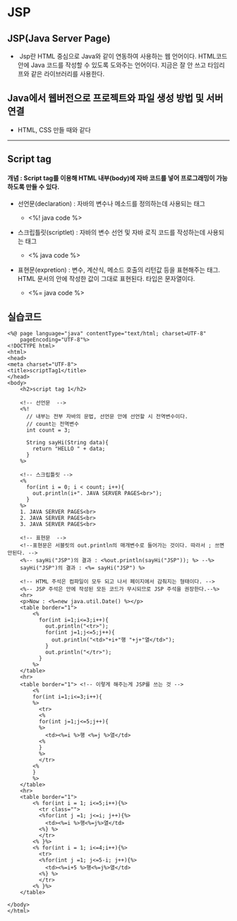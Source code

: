 # JSP

## JSP(Java Server Page)
- &nbsp;Jsp란 HTML 중심으로 Java와 같이 연동하여 사용하는 웹 언어이다.
HTML코드 안에 Java 코드를 작성할 수 있도록 도와주는 언어이다.
지금은 잘 안 쓰고 타임리프와 같은 라이브러리를 사용한다.

## Java에서 웹버전으로 프로젝트와 파일 생성 방법 및 서버 연결
- HTML, CSS 만들 때와 같다

-----------------------------------------
## Script tag
#### 개념 : Script tag를 이용해 HTML 내부(body)에 자바 코드를 넣어 프로그래밍이 가능하도록 만들 수 있다.
- 선언문(declaration) : 자바의 변수나 메소드를 정의하는데 사용되는 태그
  - <%! java code %>

- 스크립틀릿(scriptlet) : 자바의 변수 선언 및 자바 로직 코드를 작성하는데 사용되는 태그
  - <% java code %>

- 표현문(expretion) : 변수, 계산식, 메소드 호출의 리턴값 등을 표현해주는 태그. HTML 문서의 안에 작성한 값이 그대로 표현된다. 타입은 문자열이다.
  - <%= java code %>



## 실습코드

    <%@ page language="java" contentType="text/html; charset=UTF-8"
        pageEncoding="UTF-8"%>
    <!DOCTYPE html>
    <html>
    <head>
    <meta charset="UTF-8">
    <title>scriptTag1</title>
    </head>
    <body>
        <h2>script tag 1</h2>

        <!-- 선언문  -->
        <%! 
          // 내부는 전부 자바의 문법, 선언문 안에 선언할 시 전역변수이다.
          // count는 전역변수
          int count = 3;

          String sayHi(String data){
            return "HELLO " + data;
          }
        %>

        <!-- 스크립틀릿 -->
        <%
          for(int i = 0; i < count; i++){
            out.println(i+". JAVA SERVER PAGES<br>");
          }
        %>
        1. JAVA SERVER PAGES<br>
        2. JAVA SERVER PAGES<br>
        3. JAVA SERVER PAGES<br>

        <!-- 표현문  -->
        <!--표현문은 서블릿의 out.println의 매개변수로 들어가는 것이다. 따라서 ; 쓰면 안된다. -->
        <%-- sayHi("JSP")의 결과 : <%out.println(sayHi("JSP")); %> --%>
        sayHi("JSP")의 결과 : <%= sayHi("JSP") %> 

        <!-- HTML 주석은 컴파일이 모두 되고 나서 페이지에서 감춰지는 형태이다. -->
        <%-- JSP 주석은 안에 작성된 모든 코드가 무시되므로 JSP 주석을 권장한다.--%>
        <hr>
        <p>Now : <%=new java.util.Date() %></p>
        <table border="1">
            <%
              for(int i=1;i<=3;i++){
                out.println("<tr>");
                for(int j=1;j<=5;j++){
                  out.println("<td>"+i+"행 "+j+"열</td>");
                }
                out.println("</tr>");
              }
            %>
        </table>
        <hr>
        <table border="1"> <!-- 이렇게 해주는게 JSP를 쓰는 것 -->
            <%
            for(int i=1;i<=3;i++){
            %>
              <tr>
              <%
              for(int j=1;j<=5;j++){
              %>
                <td><%=i %>행 <%=j %>열</td>
              <%
              }
              %>
              </tr>
            <%
            }
            %>
        </table>
        <hr>
        <table border="1">
            <% for(int i = 1; i<=5;i++){%>
              <tr class="">
              <%for(int j =1; j<=i; j++){%>
                <td><%=i %>행<%=j%>열</td>
              <%} %>
              </tr>
            <% }%>
            <% for(int i = 1; i<=4;i++){%>
              <tr>
              <%for(int j =1; j<=5-i; j++){%>
                <td><%=i+5 %>행<%=j%>열</td>
              <%} %>
              </tr>
            <% }%>
        </table>

    </body>
    </html>
